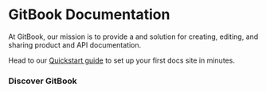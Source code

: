 # GitBook Documentation


At GitBook, our mission is to provide a and solution for creating, editing, and sharing product and API documentation.

Head to our [Quickstart guide](getting-started/quickstart.md) to set up your first docs site in minutes.

### Discover GitBook